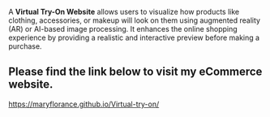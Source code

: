 A **Virtual Try-On Website** allows users to visualize how products like clothing, accessories, or makeup will look on them using augmented reality (AR) or AI-based image processing. It enhances the online shopping experience by providing a realistic and interactive preview before making a purchase.

## Please find the link below to visit my eCommerce website.
https://maryflorance.github.io/Virtual-try-on/
